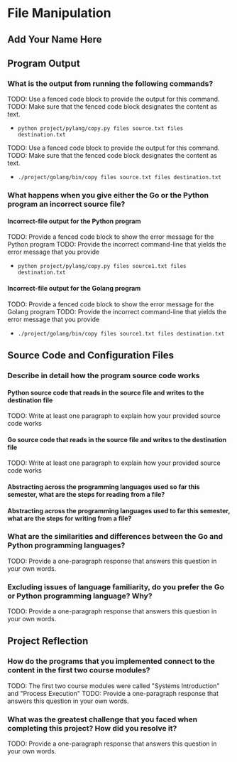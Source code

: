 # File Manipulation

## Add Your Name Here

## Program Output

### What is the output from running the following commands?

TODO: Use a fenced code block to provide the output for this command.
TODO: Make sure that the fenced code block designates the content as text.

- `python project/pylang/copy.py files source.txt files destination.txt`

TODO: Use a fenced code block to provide the output for this command.
TODO: Make sure that the fenced code block designates the content as text.

- `./project/golang/bin/copy files source.txt files destination.txt`

### What happens when you give either the Go or the Python program an incorrect source file?

#### Incorrect-file output for the Python program

TODO: Provide a fenced code block to show the error message for the Python program
TODO: Provide the incorrect command-line that yields the error message that you provide

- `python project/pylang/copy.py files source1.txt files destination.txt`

#### Incorrect-file output for the Golang program

TODO: Provide a fenced code block to show the error message for the Golang program
TODO: Provide the incorrect command-line that yields the error message that you provide

- `./project/golang/bin/copy files source1.txt files destination.txt`

## Source Code and Configuration Files

### Describe in detail how the program source code works

#### Python source code that reads in the source file and writes to the destination file

TODO: Write at least one paragraph to explain how your provided source code works

#### Go source code that reads in the source file and writes to the destination file

TODO: Write at least one paragraph to explain how your provided source code works

#### Abstracting across the programming languages used so far this semester, what are the steps for reading from a file?

#### Abstracting across the programming languages used to far this semester, what are the steps for writing from a file?

### What are the similarities and differences between the Go and Python programming languages?

TODO: Provide a one-paragraph response that answers this question in your own words.

### Excluding issues of language familiarity, do you prefer the Go or Python programming language? Why?

TODO: Provide a one-paragraph response that answers this question in your own words.

## Project Reflection

### How do the programs that you implemented connect to the content in the first two course modules?

TODO: The first two course modules were called "Systems Introduction" and "Process Execution"
TODO: Provide a one-paragraph response that answers this question in your own words.

### What was the greatest challenge that you faced when completing this project? How did you resolve it?

TODO: Provide a one-paragraph response that answers this question in your own words.
